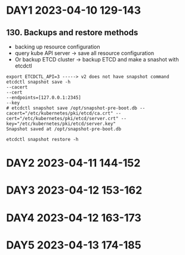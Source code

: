 # DAY1 2023-04-10 129-143

## 130. Backups and restore methods

* backing up resource configuration
* query kube API server -> save all resource configuration
* Or backup ETCD cluster -> backup ETCD and make a snashot with etcdctl

```
export ETCDCTL_API=3 -----> v2 does not have snapshot command
etcdctl snapshot save -h
--cacert
--cert
--endpoints=[127.0.0.1:2345]
--key
# etcdctl snapshot save /opt/snapshot-pre-boot.db --cacert="/etc/kubernetes/pki/etcd/ca.crt" --cert="/etc/kubernetes/pki/etcd/server.crt" --key="/etc/kubernetes/pki/etcd/server.key"
Snapshot saved at /opt/snapshot-pre-boot.db
```
```
etcdctl snapshot restore -h
```

# DAY2 2023-04-11 144-152



# DAY3 2023-04-12 153-162


# DAY4 2023-04-12 163-173



# DAY5 2023-04-13 174-185
